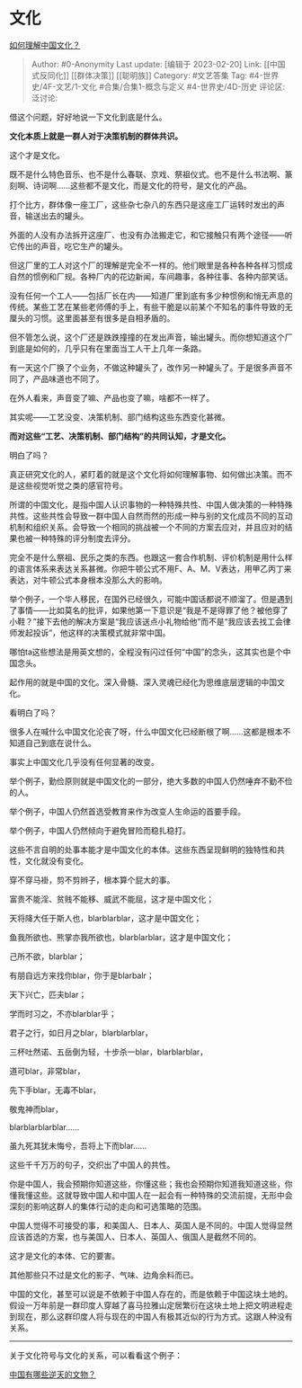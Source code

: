 # 文化
[如何理解中国文化？](https://www.zhihu.com/question/279993451/answer/1083043643)

> Author: #0-Anonymity
> Last update: [编辑于 2023-02-20]
> Link: [[中国式反同化]] [[群体决策]] [[聪明族]]
> Category: #文艺答集
> Tag: #4-世界史/4F-文艺/1-文化 #合集/合集1-概念与定义  #4-世界史/4D-历史
> 评论区:
> 泛讨论:

借这个问题，好好地说一下文化到底是什么。

**文化本质上就是一群人对于决策机制的群体共识。**

这个才是文化。

既不是什么特色音乐、也不是什么春联、京戏、祭祖仪式。也不是什么书法啊、篆刻啊、诗词啊……这些都不是文化，而是文化的符号，是文化的产品。

打个比方，群体像一座工厂，这些杂七杂八的东西只是这座工厂运转时发出的声音，输送出去的罐头。

外面的人没有办法拆开这座厂、也没有办法搬走它，和它接触只有两个途径——听它传出的声音，吃它生产的罐头。

但这厂里的工人对这个厂的理解是完全不一样的。他们眼里是各种各种各样习惯成自然的惯例和厂规。各种厂内的花边新闻，车间趣事，各种往事、各种内部笑话。

没有任何一个工人——包括厂长在内——知道厂里到底有多少种惯例和悄无声息的传统。某些工艺在某些老师傅的手上，有些干脆是以前某个不知名的事件导致的无厘头的习惯。这里面甚至有很多是自相矛盾的。

但不管怎么说，这个厂还是跌跌撞撞的在发出声音，输出罐头。而你想知道这个厂到底是如何的，几乎只有在里面当工人干上几年一条路。

有一天这个厂换了个业务，不做这种罐头了，改作另一种罐头了。于是很多声音不同了，产品味道也不同了。

在外人看来，声音变了嘛、产品也变了嘛，啥都不一样了。

其实呢——工艺没变、决策机制、部门结构这些东西变化甚微。

**而对这些“工艺、决策机制、部门结构”的共同认知，才是文化。**

明白了吗？

真正研究文化的人，紧盯着的就是这个文化将如何理解事物、如何做出决策。而不是这些视觉听觉之类的感官符号。

所谓的中国文化，是指中国人认识事物的一种特殊共性、中国人做决策的一种特殊共性。这些共性会导致一群中国人自然而然的形成一种与别的文化成员不同的互动机制和组织关系。会导致一个相同的挑战被一个不同的方案去应对，并且应对的结果也被一种特殊的评分制度去评分。

完全不是什么祭祖、民乐之类的东西。也跟这一套合作机制、评价机制是用什么样的语言体系来表达关系甚微。你把牛顿公式不用F、A、M、V表达，用甲乙丙丁来表达，对牛顿公式本身根本没那么大的影响。

举个例子，一个华人移民，在国外已经很久，可能中国话都说不顺溜了。但是遇到了事情——比如莫名的批评，如果他第一下意识是“我是不是得罪了他？被他穿了小鞋？”接下去他的解决方案是“我应该送点小礼物给他”而不是“我应该去找工会律师发起投诉”，他这样的决策模式就非常中国。

哪怕ta这些想法是用英文想的，全程没有闪过任何“中国”的念头，这其实也是个中国念头。

起作用的就是中国的文化。深入骨髓、深入灵魂已经化为思维底层逻辑的中国文化。

看明白了吗？

很多人在喊什么中国文化沦丧了呀，什么中国文化已经断根了啊……这都是根本不知道自己到底在说什么。

事实上中国文化几乎没有任何显著的改变。

举个例子，勤俭原则就是中国文化的一部分，绝大多数的中国人仍然唾弃不勤不俭的人。

举个例子，中国人仍然首选受教育来作为改变人生命运的首要手段。

举个例子，中国人仍然倾向于避免冒险而稳扎稳打。

这些不言自明的处事本能才是中国文化的本体。这些东西呈现鲜明的独特性和共性，文化就没有变化。

穿不穿马褂，剪不剪辫子，根本算个屁大的事。

富贵不能淫、贫贱不能移、威武不能屈，这才是中国文化；

天将降大任于斯人也，blarblarblar，这才是中国文化；

鱼我所欲也、熊掌亦我所欲也，blarblarblar，这才是中国文化；

己所不欲，blarblar；

有朋自远方来找你blar，你于是blarbalr；

天下兴亡，匹夫blar；

学而时习之，不亦blarblar乎；

君子之行，如日月之blar，blarblarblar，

三杯吐然诺、五岳倒为轻，十步杀一blar，blarblarblar，

道可blar，非常blar，

先下手blar，无毒不blar，

敬鬼神而blar，

blarblarblarblar……

虽九死其犹未悔兮，吾将上下而blar……

这些千千万万的句子，交织出了中国人的共性。

你是中国人，我会预期你知道这些，你懂这些；我也会预期你知道我知道这些，你懂我懂这些。这就导致中国人和中国人在一起会有一种特殊的交流前提，无形中会深刻的影响这群人的集体行动的走向和可选策略的范围。

中国人觉得不可接受的事，和美国人、日本人、英国人是不同的。中国人觉得显然应该首选的方案，也与美国人、日本人、英国人、俄国人是截然不同的。

这才是文化的本体、它的要害。

其他那些只不过是文化的影子、气味、边角余料而已。

中国的文化，甚至可以说是不依赖于中国人存在的，而是依赖于中国这块土地的。假设一万年前是一群印度人穿越了喜马拉雅山定居繁衍在这块土地上把文明进程走到现在，那么这群印度人将与现在的中国人有极其近似的行为方式。这跟人种没有关系。

---

关于文化符号与文化的关系，可以看看这个例子：

[中国有哪些逆天的文物？](https://www.zhihu.com/question/22638720/answer/689886274)
